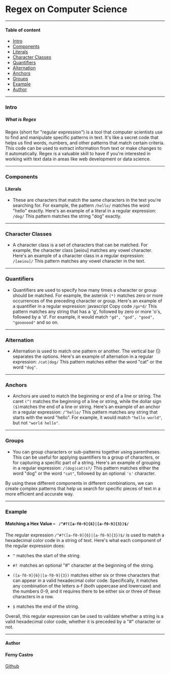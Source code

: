 # Regex on Computer Science
---

#### Table of content
- [Intro](#Itro)
- [Components](#Components)
- [Literals](#Literals)
- [Character Classes](#Character_Classes)
- [Quantifiers](#Quantifiers)
- [Alternation](#Alternation)
- [Anchors](#Anchors)
- [Groups](#Groups)
- [Example](#Example)
- [Author](#Author)

***
### Intro

##### What is Regex

Regex (short for "regular expression") is a tool that computer scientists use to find and manipulate specific patterns in text. It's like a secret code that helps us find words, numbers, and other patterns that match certain criteria. This code can be used to extract information from text or make changes to it automatically. Regex is a valuable skill to have if you're interested in working with text data in areas like web development or data science.

---

### Components

#### Literals
- These are characters that match the same characters in the text you're searching for. For example, the pattern  `` /hello/ `` matches the word "hello" exactly. Here's an example of a literal in a regular expression: ``` /dog/ ``` 
This pattern matches the string "dog" exactly.
---

### Character Classes
-  A character class is a set of characters that can be matched. For example, the character class [aeiou] matches any vowel character. Here's an example of a character class in a regular expression:
`` /[aeiou]/ ``
This pattern matches any vowel character in the text.
---

### Quantifiers
- Quantifiers are used to specify how many times a character or group should be matched. For example, the asterisk `` (*) `` matches zero or more occurrences of the preceding character or group. Here's an example of a quantifier in a regular expression:
javascript
Copy code
`` /go*d/ ``
This pattern matches any string that has a 'g', followed by zero or more 'o's, followed by a 'd'. For example, it would match `` "gd", "god", "good", "gooooood" `` and so on.
---

### Alternation
- Alternation is used to match one pattern or another. The vertical bar (|) separates the options. Here's an example of alternation in a regular expression:
`` /cat|dog/ ``
This pattern matches either the word "cat" or the word  `` "dog" ``.
---

### Anchors
- Anchors are used to match the beginning or end of a line or string. The caret `` (^) `` matches the beginning of a line or string, while the dollar sign `` ($) ``matches the end of a line or string. Here's an example of an anchor in a regular expression:
 `` /^hello/ ``
This pattern matches any string that starts with the word "hello". For example, it would match  `` "hello world" ``, but not `` "world hello" ``.
---

### Groups
- You can group characters or sub-patterns together using parentheses. This can be useful for applying quantifiers to a group of characters, or for capturing a specific part of a string. Here's an example of grouping in a regular expression:
`` /(dog|cat)s?/ ``
This pattern matches either the word "dog" or the word `` "cat" ``, followed by an optional `` 's' `` character.

By using these different components in different combinations, we can create complex patterns that help us search for specific pieces of text in a more efficient and accurate way.

---

### Example


#### Matching a Hex Value –   `  /^#?([a-f0-9]{6}|[a-f0-9]{3})$/  `

The regular expression `` /^#?([a-f0-9]{6}|[a-f0-9]{3})$/ `` is used to match a hexadecimal color code in a string of text. Here's what each component of the regular expression does:

- `` ^ `` matches the start of the string.

- `` #?  ``matches an optional "#" character at the beginning of the string.

- `` ([a-f0-9]{6}|[a-f0-9]{3}) `` matches either six or three characters that can appear in a valid hexadecimal color code. Specifically, it matches any combination of the letters a-f (both uppercase and lowercase) and the numbers 0-9, and it requires there to be either six or three of these characters in a row.

- `` $ `` matches the end of the string.

Overall, this regular expression can be used to validate whether a string is a valid hexadecimal color code, whether it is preceded by a "#" character or not.

---

#### Author

#### Ferny Castro
[Github](https://github.com/FernyCastro8)
